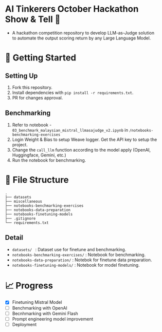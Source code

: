 # AI Tinkerers October Hackathon Show & Tell 🧠
- A hackathon competition repository to develop LLM-as-Judge solution to automate the output scoring return by any Large Language Model.

# 💫 Getting Started
## Setting Up
1. Fork this repository.
2. Install dependencies with `pip install -r requirements.txt`.
3. PR for changes approval.

## Benchmarking
1. Refer to notebook - `03_benchmark_malaysian_mistral_llmasajudge_v2.ipynb` in `/notebooks-benchmarking-exercises`
2.  Login Weight & Bias to setup Weave logger. Get the API key to setup the project.
3. Change the `call_llm` function according to the model apply (OpenAI, Huggingface, Gemini, etc.)
4. Run the notebook for benchmarking.

# 📂 File Structure
```
.
├── datasets
├── miscellaneous
├── notebooks-benchmarking-exercises
├── notebooks-data-preparation
├── notebooks-finetuning-models
├── .gitignore
└── requirements.txt
```
## Detail 
- `datasets/ ` : Dataset use for finetune and benchmarking.
- `notebooks-benchmarking-exercises/` : Notebook for benchmarking.
- `notebooks-data-preparation/` : Notebok for finetune data preparation.
- `notebooks-finetuning-models/` : Notebook for model finetuning.

# 📈 Progress
- [x] Finetuning Mistral Model
- [ ] Benchmarking with OpenAI
- [ ] Becnhmarking with Gemini Flash
- [ ] Prompt engineering model improvement
- [ ] Deployment  

